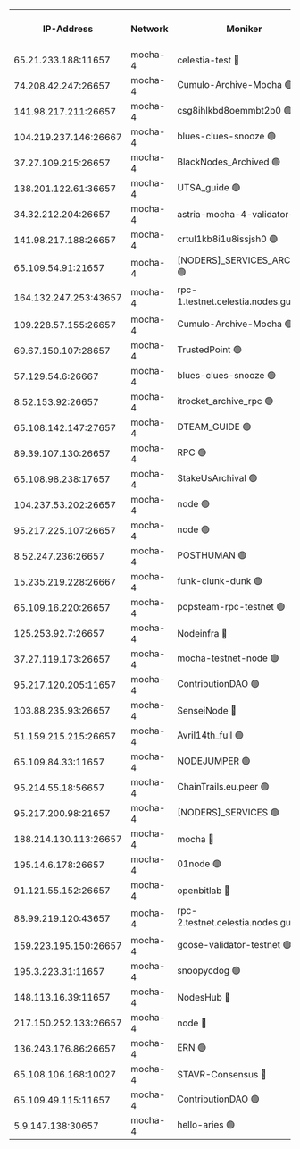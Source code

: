 


<table><tr><th>IP-Address</th><th>Network</th><th>Moniker</th><th>Latest Block Height</th><th>Earliest Block Height</th><th>Catching Up</th><th>Tx Index</th><th>Voting Power</th><th>Version</th><th>Scan Time</th></tr><tr><td>65.21.233.188:11657</td><td>mocha-4</td><td>celestia-test 🔴</td><td>4331078</td><td>0</td><td>False</td><td>on</td><td>1000010</td><td>3.2.0-mocha</td><td>2025-01-24T12:01:51.048084356UTC</td></tr><tr><td>74.208.42.247:26657</td><td>mocha-4</td><td>Cumulo-Archive-Mocha 🟢</td><td>4331046</td><td>1</td><td>False</td><td>on</td><td>0</td><td>3.2.0</td><td>2025-01-24T11:59:09.147751556UTC</td></tr><tr><td>141.98.217.211:26657</td><td>mocha-4</td><td>csg8ihlkbd8oemmbt2b0 🟢</td><td>4331048</td><td>1</td><td>False</td><td>on</td><td>0</td><td>3.2.0</td><td>2025-01-24T11:59:16.045224931UTC</td></tr><tr><td>104.219.237.146:26667</td><td>mocha-4</td><td>blues-clues-snooze 🟢</td><td>4331048</td><td>1</td><td>False</td><td>off</td><td>0</td><td>3.2.0-mocha</td><td>2025-01-24T11:59:16.750625058UTC</td></tr><tr><td>37.27.109.215:26657</td><td>mocha-4</td><td>BlackNodes_Archived 🟢</td><td>4331049</td><td>1</td><td>False</td><td>off</td><td>0</td><td>3.2.0</td><td>2025-01-24T11:59:25.319299740UTC</td></tr><tr><td>138.201.122.61:36657</td><td>mocha-4</td><td>UTSA_guide 🟢</td><td>4331050</td><td>1</td><td>False</td><td>on</td><td>0</td><td>3.2.0</td><td>2025-01-24T11:59:29.760143392UTC</td></tr><tr><td>34.32.212.204:26657</td><td>mocha-4</td><td>astria-mocha-4-validator-1 🔴</td><td>4331050</td><td>1</td><td>False</td><td>on</td><td>10509044</td><td>3.1.1</td><td>2025-01-24T11:59:30.080696444UTC</td></tr><tr><td>141.98.217.188:26657</td><td>mocha-4</td><td>crtul1kb8i1u8issjsh0 🟢</td><td>4331054</td><td>1</td><td>False</td><td>on</td><td>0</td><td>3.2.0</td><td>2025-01-24T11:59:49.621594009UTC</td></tr><tr><td>65.109.54.91:21657</td><td>mocha-4</td><td>[NODERS]_SERVICES_ARCHIVE 🟢</td><td>4331058</td><td>1</td><td>False</td><td>on</td><td>0</td><td>3.2.0-mocha</td><td>2025-01-24T12:00:10.233172417UTC</td></tr><tr><td>164.132.247.253:43657</td><td>mocha-4</td><td>rpc-1.testnet.celestia.nodes.guru 🟢</td><td>4331061</td><td>1</td><td>False</td><td>on</td><td>0</td><td>3.0.2</td><td>2025-01-24T12:00:22.989893547UTC</td></tr><tr><td>109.228.57.155:26657</td><td>mocha-4</td><td>Cumulo-Archive-Mocha 🟢</td><td>4331065</td><td>1</td><td>False</td><td>on</td><td>0</td><td>3.2.0-mocha</td><td>2025-01-24T12:00:44.040996716UTC</td></tr><tr><td>69.67.150.107:28657</td><td>mocha-4</td><td>TrustedPoint 🟢</td><td>4331066</td><td>1</td><td>False</td><td>on</td><td>0</td><td>3.2.0</td><td>2025-01-24T12:00:46.833280581UTC</td></tr><tr><td>57.129.54.6:26667</td><td>mocha-4</td><td>blues-clues-snooze 🟢</td><td>4331066</td><td>1</td><td>False</td><td>off</td><td>0</td><td>3.2.0-mocha</td><td>2025-01-24T12:00:49.521515472UTC</td></tr><tr><td>8.52.153.92:26657</td><td>mocha-4</td><td>itrocket_archive_rpc 🟢</td><td>4331070</td><td>1</td><td>False</td><td>on</td><td>0</td><td>3.2.0</td><td>2025-01-24T12:01:10.627672344UTC</td></tr><tr><td>65.108.142.147:27657</td><td>mocha-4</td><td>DTEAM_GUIDE 🟢</td><td>4331074</td><td>1</td><td>False</td><td>on</td><td>0</td><td>3.2.0</td><td>2025-01-24T12:01:28.134412470UTC</td></tr><tr><td>89.39.107.130:26657</td><td>mocha-4</td><td>RPC 🟢</td><td>4331074</td><td>1</td><td>False</td><td>on</td><td>0</td><td>3.2.0-mocha</td><td>2025-01-24T12:01:28.501996737UTC</td></tr><tr><td>65.108.98.238:17657</td><td>mocha-4</td><td>StakeUsArchival 🟢</td><td>4331078</td><td>1</td><td>False</td><td>off</td><td>0</td><td>3.2.0</td><td>2025-01-24T12:01:51.778087957UTC</td></tr><tr><td>104.237.53.202:26657</td><td>mocha-4</td><td>node 🟢</td><td>4331078</td><td>1</td><td>False</td><td>on</td><td>0</td><td>3.0.0-mocha</td><td>2025-01-24T12:01:53.022544755UTC</td></tr><tr><td>95.217.225.107:26657</td><td>mocha-4</td><td>node 🟢</td><td>4331079</td><td>1</td><td>False</td><td>on</td><td>0</td><td>3.2.0-mocha</td><td>2025-01-24T12:01:56.220604883UTC</td></tr><tr><td>8.52.247.236:26657</td><td>mocha-4</td><td>POSTHUMAN 🟢</td><td>4331080</td><td>1</td><td>False</td><td>on</td><td>0</td><td>3.2.0</td><td>2025-01-24T12:02:01.209710738UTC</td></tr><tr><td>15.235.219.228:26667</td><td>mocha-4</td><td>funk-clunk-dunk 🟢</td><td>4331082</td><td>1</td><td>False</td><td>off</td><td>0</td><td>3.2.0-mocha</td><td>2025-01-24T12:02:12.544244071UTC</td></tr><tr><td>65.109.16.220:26657</td><td>mocha-4</td><td>popsteam-rpc-testnet 🟢</td><td>4331084</td><td>1</td><td>False</td><td>on</td><td>0</td><td>3.2.0-mocha</td><td>2025-01-24T12:02:19.559633554UTC</td></tr><tr><td>125.253.92.7:26657</td><td>mocha-4</td><td>Nodeinfra 🔴</td><td>4331055</td><td>2070001</td><td>False</td><td>on</td><td>500001</td><td>3.2.0</td><td>2025-01-24T11:59:55.546447822UTC</td></tr><tr><td>37.27.119.173:26657</td><td>mocha-4</td><td>mocha-testnet-node 🟢</td><td>4331077</td><td>2631379</td><td>False</td><td>on</td><td>0</td><td>3.1.1-mocha</td><td>2025-01-24T12:01:45.824108285UTC</td></tr><tr><td>95.217.120.205:11657</td><td>mocha-4</td><td>ContributionDAO 🟢</td><td>4331079</td><td>2723055</td><td>False</td><td>on</td><td>0</td><td>3.1.1</td><td>2025-01-24T12:01:55.498214543UTC</td></tr><tr><td>103.88.235.93:26657</td><td>mocha-4</td><td>SenseiNode 🔴</td><td>4331066</td><td>2968001</td><td>False</td><td>off</td><td>100007</td><td>3.2.0-mocha</td><td>2025-01-24T12:00:50.596623919UTC</td></tr><tr><td>51.159.215.215:26657</td><td>mocha-4</td><td>Avril14th_full 🟢</td><td>4331072</td><td>3022001</td><td>False</td><td>on</td><td>0</td><td>3.2.0</td><td>2025-01-24T12:01:19.528970204UTC</td></tr><tr><td>65.109.84.33:11657</td><td>mocha-4</td><td>NODEJUMPER 🟢</td><td>4331079</td><td>3214501</td><td>False</td><td>off</td><td>0</td><td>3.0.0-mocha</td><td>2025-01-24T12:01:55.848753971UTC</td></tr><tr><td>95.214.55.18:56657</td><td>mocha-4</td><td>ChainTrails.eu.peer 🟢</td><td>4331051</td><td>3249501</td><td>False</td><td>on</td><td>0</td><td>3.2.0</td><td>2025-01-24T11:59:32.553782885UTC</td></tr><tr><td>95.217.200.98:21657</td><td>mocha-4</td><td>[NODERS]_SERVICES 🟢</td><td>4331048</td><td>3453468</td><td>False</td><td>on</td><td>0</td><td>3.2.0-mocha</td><td>2025-01-24T11:59:15.643649617UTC</td></tr><tr><td>188.214.130.113:26657</td><td>mocha-4</td><td>mocha 🔴</td><td>4331055</td><td>4163991</td><td>False</td><td>off</td><td>100001</td><td>3.2.0</td><td>2025-01-24T11:59:54.115043406UTC</td></tr><tr><td>195.14.6.178:26657</td><td>mocha-4</td><td>01node 🟢</td><td>4331071</td><td>4176001</td><td>False</td><td>on</td><td>0</td><td>3.2.0</td><td>2025-01-24T12:01:15.095697295UTC</td></tr><tr><td>91.121.55.152:26657</td><td>mocha-4</td><td>openbitlab 🔴</td><td>4331053</td><td>4177001</td><td>False</td><td>off</td><td>501058</td><td>3.1.1</td><td>2025-01-24T11:59:45.121745176UTC</td></tr><tr><td>88.99.219.120:43657</td><td>mocha-4</td><td>rpc-2.testnet.celestia.nodes.guru 🟢</td><td>4331077</td><td>4178037</td><td>False</td><td>on</td><td>0</td><td>3.2.0-mocha</td><td>2025-01-24T12:01:43.425839165UTC</td></tr><tr><td>159.223.195.150:26657</td><td>mocha-4</td><td>goose-validator-testnet 🟢</td><td>4331084</td><td>4180501</td><td>False</td><td>on</td><td>0</td><td>3.2.0</td><td>2025-01-24T12:02:22.753158781UTC</td></tr><tr><td>195.3.223.31:11657</td><td>mocha-4</td><td>snoopycdog 🟢</td><td>4331085</td><td>4208501</td><td>False</td><td>off</td><td>0</td><td>3.0.2</td><td>2025-01-24T12:02:27.202241163UTC</td></tr><tr><td>148.113.16.39:11657</td><td>mocha-4</td><td>NodesHub 🔴</td><td>4331067</td><td>4210133</td><td>False</td><td>on</td><td>107152</td><td>3.2.0</td><td>2025-01-24T12:00:53.545243023UTC</td></tr><tr><td>217.150.252.133:26657</td><td>mocha-4</td><td>node 🔴</td><td>4331074</td><td>4244833</td><td>False</td><td>off</td><td>100005</td><td>3.2.0</td><td>2025-01-24T12:01:30.837644741UTC</td></tr><tr><td>136.243.176.86:26657</td><td>mocha-4</td><td>ERN 🟢</td><td>4331078</td><td>4258501</td><td>False</td><td>off</td><td>0</td><td>3.2.0-mocha</td><td>2025-01-24T12:01:52.082701996UTC</td></tr><tr><td>65.108.106.168:10027</td><td>mocha-4</td><td>STAVR-Consensus 🔴</td><td>4331077</td><td>4266501</td><td>False</td><td>on</td><td>102504</td><td>3.2.0</td><td>2025-01-24T12:01:46.201924658UTC</td></tr><tr><td>65.109.49.115:11657</td><td>mocha-4</td><td>ContributionDAO 🟢</td><td>4331066</td><td>4325405</td><td>False</td><td>off</td><td>0</td><td>3.1.1</td><td>2025-01-24T12:00:47.192823254UTC</td></tr><tr><td>5.9.147.138:30657</td><td>mocha-4</td><td>hello-aries 🟢</td><td>4331063</td><td>4328501</td><td>False</td><td>off</td><td>0</td><td>3.2.0</td><td>2025-01-24T12:00:33.502474629UTC</td></tr></table>